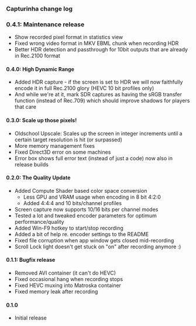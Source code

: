 ### Capturinha change log

### 0.4.1: Maintenance release 
* Show recorded pixel format in statistics view
* Fixed wrong video format in MKV EBML chunk when recording HDR
* Better HDR detection and passthrough for 10bit outputs that are already in Rec.2100 format

#### 0.4.0: High Dynamic Range
* Added HDR capture - if the screen is set to HDR we will now faithfully 
  encode it in full Rec.2100 glory (HEVC 10 bit profiles only)
* And while we're at it, mark SDR captures as having the sRGB transfer 
  function (instead of Rec.709) which should improve shadows for players that care

#### 0.3.0: Scale up those pixels!
* Oldschool Upscale: Scales up the screen in integer increments until a 
  certain target resolution is hit (or surpassed)
* More memory management fixes
* Fixed Direct3D error on some machines
* Error box shows full error text (instead of just a code) now also in release builds

#### 0.2.0: The Quality Update
* Added Compute Shader based color space conversion
  * Less GPU and VRAM usage when encoding in 8 bit 4:2:0
  * Added 4:4:4 and 10 bits/channel profiles 
* Screen capture now supports 10/16 bits per channel modes
* Tested a lot and tweaked encoder parameters for optimum performance/quality
* Added Win-F9 hotkey to start/stop recording
* Added a bit of help re. encoder settings to the README
* Fixed file corruption when app window gets closed mid-recording
* Scroll Lock light doesn't get stuck on "on" after recording anymore :)

#### 0.1.1: Bugfix release
* Removed AVI container (it can't do HEVC)
* Fixed occasional hang when recording stops
* Fixed HEVC muxing into Matroska container
* Fixed memory leak after recording

#### 0.1.0
* Initial release
